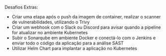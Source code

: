 Desafios Extras:

- Criar uma etapa após o push da imagem de container, realizar o scanner de vulnerabilidades, utilizando o Trivy
- Criar um webhook com o Slack ou Discord para avisar quando a pipeline for atualizar no ambiente Kubernetes
- Subir o Sonarqube em ambiente Docker e conectá-lo com o Jenkins e enviar todo o código da aplicação para a análise SAST
- Utilizar Helm Chart para implantar a aplicação no Kubernetes
